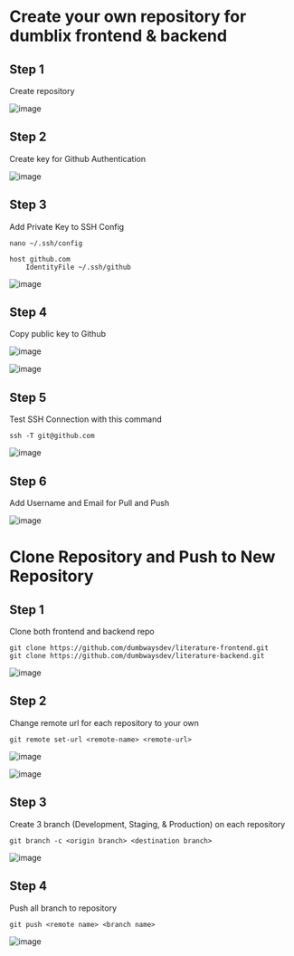 # Create your own repository for dumblix frontend & backend

## Step 1

Create repository

![image](https://user-images.githubusercontent.com/67664879/192183022-7526e007-5ebf-4692-81a3-fa9619c53248.png)

## Step 2

Create key for Github Authentication

![image](https://user-images.githubusercontent.com/67664879/192318434-e5d9762c-a32a-4b72-b0a5-38838f63d16e.png)


## Step 3

Add Private Key to SSH Config

```
nano ~/.ssh/config
```
```
host github.com
    IdentityFile ~/.ssh/github
```

![image](https://user-images.githubusercontent.com/67664879/192318642-df981ea5-058e-4d4b-a800-393d17e6e161.png)

## Step 4

Copy public key to Github

![image](https://user-images.githubusercontent.com/67664879/192319226-1dd9fa6c-ccfa-4ec3-b170-637279793a5e.png)


![image](https://user-images.githubusercontent.com/67664879/192319157-5a46046c-a673-43ae-97ee-d11cdb6d2617.png)



## Step 5

Test SSH Connection with this command

```
ssh -T git@github.com
```

![image](https://user-images.githubusercontent.com/67664879/192319702-e8090192-f161-40c0-8f12-8795327c6c5c.png)


## Step 6

Add Username and Email for Pull and Push

![image](https://user-images.githubusercontent.com/67664879/192188010-292945ce-77b6-47cc-bb82-e0852133b3a4.png)

# Clone Repository and Push to New Repository


## Step 1

Clone both frontend and backend repo

```
git clone https://github.com/dumbwaysdev/literature-frontend.git
git clone https://github.com/dumbwaysdev/literature-backend.git
```

![image](https://user-images.githubusercontent.com/67664879/192188227-6bf433a0-b24d-41fc-8e72-8bd178ce9c72.png)

## Step 2

Change remote url for each repository to your own

```
git remote set-url <remote-name> <remote-url>
```

![image](https://user-images.githubusercontent.com/67664879/192189969-0919fa94-3e40-4bfb-aade-9cca4e3ea5cf.png)

![image](https://user-images.githubusercontent.com/67664879/192190001-0707f0ca-328e-4557-a7f7-0bcea6e302e2.png)

## Step 3

Create 3 branch (Development, Staging, & Production) on each repository

```
git branch -c <origin branch> <destination branch>
```

![image](https://user-images.githubusercontent.com/67664879/192190583-4549a04c-89ba-49c4-84af-962b9846cac1.png)

## Step 4

Push all branch to repository

```
git push <remote name> <branch name>
```

![image](https://user-images.githubusercontent.com/67664879/192193000-1b75ab4f-5c98-43ec-adf7-008a87a1c928.png)
